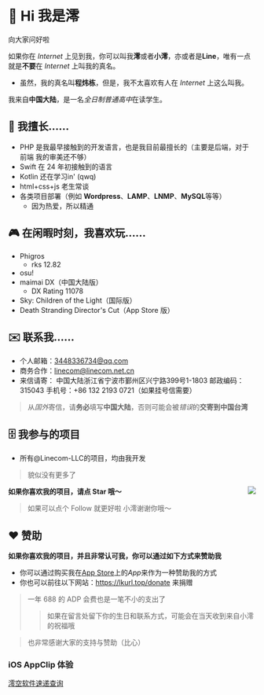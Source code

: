 # 👋 Hi 我是澪
向大家问好啦

如果你在 *Internet* 上见到我，你可以叫我**澪**或者**小澪**，亦或者是**Line**，唯有一点就是**不要**在 *Internet* 上叫我的真名。
- 虽然，我的真名叫**程炜栋**，但是，我不太喜欢有人在 *Internet* 上这么叫我。

我来自**中国大陆**，是一名*全日制普通高中*在读学生。

## 📄 我擅长……
- PHP 是我最早接触到的开发语言，也是我目前最擅长的（主要是后端，对于前端 我的审美还不够）
- Swift 在 24 年初接触到的语言
- Kotlin 还在学习in' (qwq)
- html+css+js 老生常谈
- 各类项目部署（例如 **Wordpress**、**LAMP**、**LNMP**、**MySQL**等等）
    - 因为热爱，所以精通
## 🎮 在闲暇时刻，我喜欢玩……
- Phigros
  - rks 12.82
- osu!
- maimai DX（中国大陆版）
  - DX Rating 11078
- Sky: Children of the Light（国际版）
- Death Stranding Director's Cut（App Store 版）
## ✉️ 联系我……
- 个人邮箱：<a href="mailto:3448336734@qq.com">3448336734@qq.com</a>
- 商务合作：<a href="mailto:linecom@linecom.net.cn">linecom@linecom.net.cn</a>
- 来信请寄： 中国大陆浙江省宁波市鄞州区兴宁路399号1-1803 邮政编码：315043 手机号：+86 132 2193 0721（如果挂号信需要）
> 从*国外*寄信，请**务必**填写**中国大陆**，否则可能会被*错误*的**交寄到中国台湾**
## 🗄️ 我参与的项目
- 所有@Linecom-LLC的项目，均由我开发
> 貌似没有更多了

<img align="right" src="https://github-readme-stats.vercel.app/api?username=Linecom233&show_icons=true&icon_color=CE1D2D&text_color=718096&bg_color=ffffff&hide_title=true" />

**如果你喜欢我的项目，请点 Star 哦～**
> 如果可以点个 Follow 就更好啦
> 小澪谢谢你哦～

## ❤️ 赞助
**如果你喜欢我的项目，并且非常认可我，你可以通过如下方式来赞助我**
- 你可以通过购买我在<a href="https://apps.apple.com/developer/id1734130326">App Store</a>上的*App*来作为一种赞助我的方式
- 你也可以前往以下网站：https://lkurl.top/donate 来捐赠
> 一年 688 的 ADP 会费也是一笔不小的支出了
>> 如果在留言处留下你的生日和联系方式，可能会在当天收到来自小澪的祝福哦

> 也非常感谢大家的支持与赞助（比心）

### iOS AppClip 体验
<a href="https://appclip.apple.com/id?p=com.linecom.expressquery.Clip">澪空软件速递查询</a>
<!---
EBT01/EBT01 is a ✨ special ✨ repository because its `README.md` (this file) appears on your GitHub profile.
You can click the Preview link to take a look at your changes.
--->

